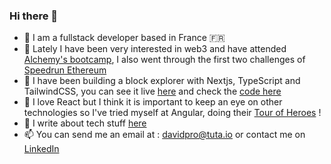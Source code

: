 ### Hi there 👋

- 🌱 I am a fullstack developer based in France 🇫🇷
- 👯 Lately I have been very interested in web3 and have attended [Alchemy's bootcamp](https://university.alchemy.com/overview/ethereum), I also went through the first two challenges of [Speedrun Ethereum](https://github.com/Dav-sa/speedruneth-challenge1)
- 🤔 I have been building a block explorer with Nextjs, TypeScript and TailwindCSS, you can see it live [here](https://chainxplorer.vercel.app/) and check the [code here](https://github.com/Dav-sa/chainxplorer)
- 🔭 I love React but I think it is important to keep an eye on other technologies so I've tried myself at Angular, doing their [Tour of Heroes](https://github.com/Dav-sa/angular-heroes) ! 
- 💬 I write about tech stuff [here](https://outoftheblocks.cc)
- 📫 You can send me an email at : davidpro@tuta.io or contact me on [LinkedIn](https://www.linkedin.com/in/davidsabri/)







